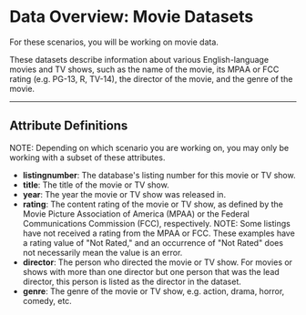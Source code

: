 # Data Overview: Movie Datasets

For these scenarios, you will be working on movie data.

These datasets describe information about various English-language movies and TV shows, such as the name of the movie, its MPAA or FCC rating (e.g. PG-13, R, TV-14), the director of the movie, and the genre of the movie.

---

## **Attribute Definitions**
NOTE: Depending on which scenario you are working on, you may only be working with a subset of these attributes.
- **listingnumber**: The database's listing number for this movie or TV show.
- **title**: The title of the movie or TV show.
- **year**: The year the movie or TV show was released in.
- **rating**: The content rating of the movie or TV show, as defined by the Movie Picture Association of America (MPAA) or the Federal Communications Commission (FCC), respectively. NOTE: Some listings have not received a rating from the MPAA or FCC. These examples have a rating value of "Not Rated," and an occurrence of "Not Rated" does not necessarily mean the value is an error.
- **director**: The person who directed the movie or TV show. For movies or shows with more than one director but one person that was the lead director, this person is listed as the director in the dataset.
- **genre**: The genre of the movie or TV show, e.g. action, drama, horror, comedy, etc.
